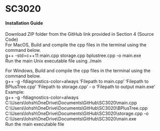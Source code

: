 # SC3020

#### Installation Guide
Download ZIP folder from the GitHub link provided in Section 4 (Source Code)  
For MacOS, Build and compile the cpp files in the terminal using the command below.  
g++ -std=c++11 main.cpp storage.cpp bplustree.cpp -o main.exe  
Run the main Unix executable file using ./main  

For Windows, Build and compile the cpp files in the terminal using the command below.  
g++ -g -fdiagnostics-color=always ‘Filepath to main.cpp’ ‘Filepath to BPlusTree.cpp’
‘Filepath to storage.cpp’ - o ‘Filepath to output main.exe’  
Example:  
g++ -g -fdiagnostics-color=always C:\Users\lohsh\OneDrive\Documents\GitHub\SC3020\main.cpp C:\Users\lohsh\OneDrive\Documents\GitHub\SC3020\BPlusTree.cpp C:\Users\lohsh\OneDrive\Documents\GitHub\SC3020\storage.cpp
 -o C:\Users\lohsh\OneDrive\Documents\GitHub\SC3020\main.exe  
Run the main executable file
